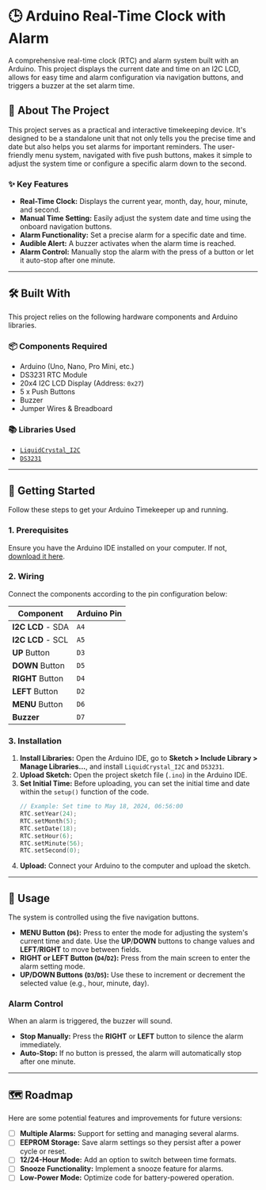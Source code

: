 # 🕒 Arduino Real-Time Clock with Alarm

A comprehensive real-time clock (RTC) and alarm system built with an Arduino. This project displays the current date and time on an I2C LCD, allows for easy time and alarm configuration via navigation buttons, and triggers a buzzer at the set alarm time.

## 🌟 About The Project

This project serves as a practical and interactive timekeeping device. It's designed to be a standalone unit that not only tells you the precise time and date but also helps you set alarms for important reminders. The user-friendly menu system, navigated with five push buttons, makes it simple to adjust the system time or configure a specific alarm down to the second.

### ✨ Key Features

* **Real-Time Clock:** Displays the current year, month, day, hour, minute, and second.
* **Manual Time Setting:** Easily adjust the system date and time using the onboard navigation buttons.
* **Alarm Functionality:** Set a precise alarm for a specific date and time.
* **Audible Alert:** A buzzer activates when the alarm time is reached.
* **Alarm Control:** Manually stop the alarm with the press of a button or let it auto-stop after one minute.

---

## 🛠️ Built With

This project relies on the following hardware components and Arduino libraries.

### 📦 Components Required
* Arduino (Uno, Nano, Pro Mini, etc.)
* DS3231 RTC Module
* 20x4 I2C LCD Display (Address: `0x27`)
* 5 x Push Buttons
* Buzzer
* Jumper Wires & Breadboard

### 📚 Libraries Used
* [`LiquidCrystal_I2C`](https://github.com/johnrickman/LiquidCrystal_I2C)
* [`DS3231`](https://github.com/NorthernWidget/DS3231)

---

## 🚀 Getting Started

Follow these steps to get your Arduino Timekeeper up and running.

### 1. Prerequisites
Ensure you have the Arduino IDE installed on your computer. If not, [download it here](https://www.arduino.cc/en/software).

### 2. Wiring
Connect the components according to the pin configuration below:

| Component         | Arduino Pin |
| ----------------- | ----------- |
| **I2C LCD** - SDA | `A4`        |
| **I2C LCD** - SCL | `A5`        |
| **UP** Button     | `D3`        |
| **DOWN** Button   | `D5`        |
| **RIGHT** Button  | `D4`        |
| **LEFT** Button   | `D2`        |
| **MENU** Button   | `D6`        |
| **Buzzer** | `D7`        |

### 3. Installation
1.  **Install Libraries:** Open the Arduino IDE, go to **Sketch > Include Library > Manage Libraries...**, and install `LiquidCrystal_I2C` and `DS3231`.
2.  **Upload Sketch:** Open the project sketch file (`.ino`) in the Arduino IDE.
3.  **Set Initial Time:** Before uploading, you can set the initial time and date within the `setup()` function of the code.
    ```cpp
    // Example: Set time to May 18, 2024, 06:56:00
    RTC.setYear(24);
    RTC.setMonth(5);
    RTC.setDate(18);
    RTC.setHour(6);
    RTC.setMinute(56);
    RTC.setSecond(0);
    ```
4.  **Upload:** Connect your Arduino to the computer and upload the sketch.

---

## 📖 Usage

The system is controlled using the five navigation buttons.

* **MENU Button (`D6`):** Press to enter the mode for adjusting the system's current time and date. Use the **UP**/**DOWN** buttons to change values and **LEFT**/**RIGHT** to move between fields.
* **RIGHT or LEFT Button (`D4`/`D2`):** Press from the main screen to enter the alarm setting mode.
* **UP/DOWN Buttons (`D3`/`D5`):** Use these to increment or decrement the selected value (e.g., hour, minute, day).

### Alarm Control
When an alarm is triggered, the buzzer will sound.
* **Stop Manually:** Press the **RIGHT** or **LEFT** button to silence the alarm immediately.
* **Auto-Stop:** If no button is pressed, the alarm will automatically stop after one minute.

---

## 🗺️ Roadmap

Here are some potential features and improvements for future versions:

* [ ] **Multiple Alarms:** Support for setting and managing several alarms.
* [ ] **EEPROM Storage:** Save alarm settings so they persist after a power cycle or reset.
* [ ] **12/24-Hour Mode:** Add an option to switch between time formats.
* [ ] **Snooze Functionality:** Implement a snooze feature for alarms.
* [ ] **Low-Power Mode:** Optimize code for battery-powered operation.
